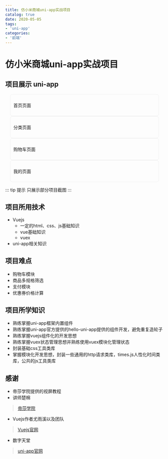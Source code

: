 ```yaml
---
title: 仿小米商城uni-app实战项目
catalog: true
date: 2020-05-05
tags:
- 'uni-app'
categories: 
- '前端'
---
```


# 仿小米商城uni-app实战项目
<Boxx type='tip' title='论语十则' content='温故而知新，可以为师矣。' />

项目展示 <Badge>uni-app</Badge>
---

<div class="display-list d-flex flex-wrap">
    <div class="d-flex flex-column a-center j-center flex-1">
        <img  class="zoom-custom-imgs" :src="$withBase('/images/xiaomi-uniapp/index.jpg')" width="200">
        <p>首页页面</p>
    </div>
    <div class="d-flex flex-column a-center j-center flex-1">
        <img class="zoom-custom-imgs" :src="$withBase('/images/xiaomi-uniapp/classify.jpg')" width="200">
        <p>分类页面</p>
    </div>
    <div class="d-flex flex-column a-center j-center flex-1">
        <img class="zoom-custom-imgs" :src="$withBase('/images/xiaomi-uniapp/cart.jpg')" width="200">
        <p>购物车页面</p>
    </div>
    <div class="d-flex flex-column a-center j-center flex-1">
        <img class="zoom-custom-imgs" :src="$withBase('/images/xiaomi-uniapp/my.jpg')" width="200">
        <p>我的页面</p>
    </div>
</div>

::: tip 提示 
只展示部分项目截图
:::

项目所用技术
---
- Vuejs
    - 一定的html、css、js基础知识
    - vue基础知识
    - vuex
- uni-app相关知识

项目难点
---
 - 购物车模块
 - 商品多规格筛选
 - 支付模块
 - 优惠券价格计算

项目所学知识
---
 - 熟练掌握uni-app框架内置组件
 - 熟练掌握uni-app官方提供的hello-uni-app提供的组件开发，避免重复造轮子
 - 熟练掌握vuejs组件化的开发思想
 - 熟练掌握vuex状态管理思想并熟练使用vuex模块化管理状态
 - 封装基础css工具类库
 - 掌握模块化开发思想，封装一些通用的http请求类库，times.js人性化时间类库，公共的js工具类库

## 感谢
 - 帝莎学院提供的视屏教程 
 - 讲师楚棉
 > [帝莎学院](http://www.dishaxy.com/)
 - Vuejs作者尤雨溪以及团队
 > [Vuejs官网](http://cn.vuejs.org)
 - 数字天堂
 > [uni-app官网](https://uniapp.dcloud.io/)





<style>
    .display-list{
        margin: 10px 0;
    }
    .display-list div{
        border: 1px solid #eee;
        padding: 10px;
        margin: 0 15px;
        border-radius: 8px;
    }
        
</style>

